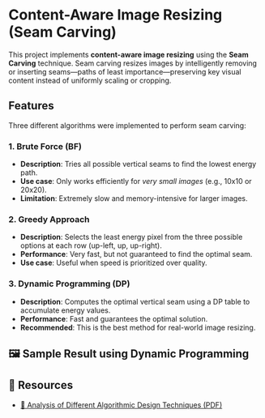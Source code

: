 # Content-Aware Image Resizing (Seam Carving)

This project implements **content-aware image resizing** using the **Seam Carving** technique. Seam carving resizes images by intelligently removing or inserting seams—paths of least importance—preserving key visual content instead of uniformly scaling or cropping.

## Features

Three different algorithms were implemented to perform seam carving:

### 1. Brute Force (BF)
- **Description**: Tries all possible vertical seams to find the lowest energy path.
- **Use case**: Only works efficiently for *very small images* (e.g., 10x10 or 20x20).
- **Limitation**: Extremely slow and memory-intensive for larger images.

### 2. Greedy Approach
- **Description**: Selects the least energy pixel from the three possible options at each row (up-left, up, up-right).
- **Performance**: Very fast, but not guaranteed to find the optimal seam.
- **Use case**: Useful when speed is prioritized over quality.

### 3. Dynamic Programming (DP)
- **Description**: Computes the optimal vertical seam using a DP table to accumulate energy values.
- **Performance**: Fast and guarantees the optimal solution.
- **Recommended**: This is the best method for real-world image resizing.

## 🖼️ Sample Result using Dynamic Programming


## 📄 Resources

- [📄 Analysis of Different Algorithmic Design Techniques (PDF)](Resources/Analysis_of_Different_Algorithmic_Design_Technique.pdf)

